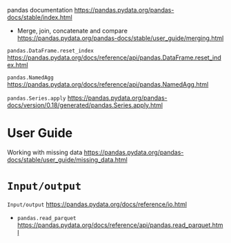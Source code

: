 
pandas documentation https://pandas.pydata.org/pandas-docs/stable/index.html
- Merge, join, concatenate and compare https://pandas.pydata.org/pandas-docs/stable/user_guide/merging.html

`pandas.DataFrame.reset_index` https://pandas.pydata.org/docs/reference/api/pandas.DataFrame.reset_index.html

`pandas.NamedAgg` https://pandas.pydata.org/docs/reference/api/pandas.NamedAgg.html

`pandas.Series.apply` https://pandas.pydata.org/pandas-docs/version/0.18/generated/pandas.Series.apply.html

# User Guide

Working with missing data https://pandas.pydata.org/pandas-docs/stable/user_guide/missing_data.html

# `Input/output`

`Input/output` https://pandas.pydata.org/docs/reference/io.html
- `pandas.read_parquet` https://pandas.pydata.org/docs/reference/api/pandas.read_parquet.html
